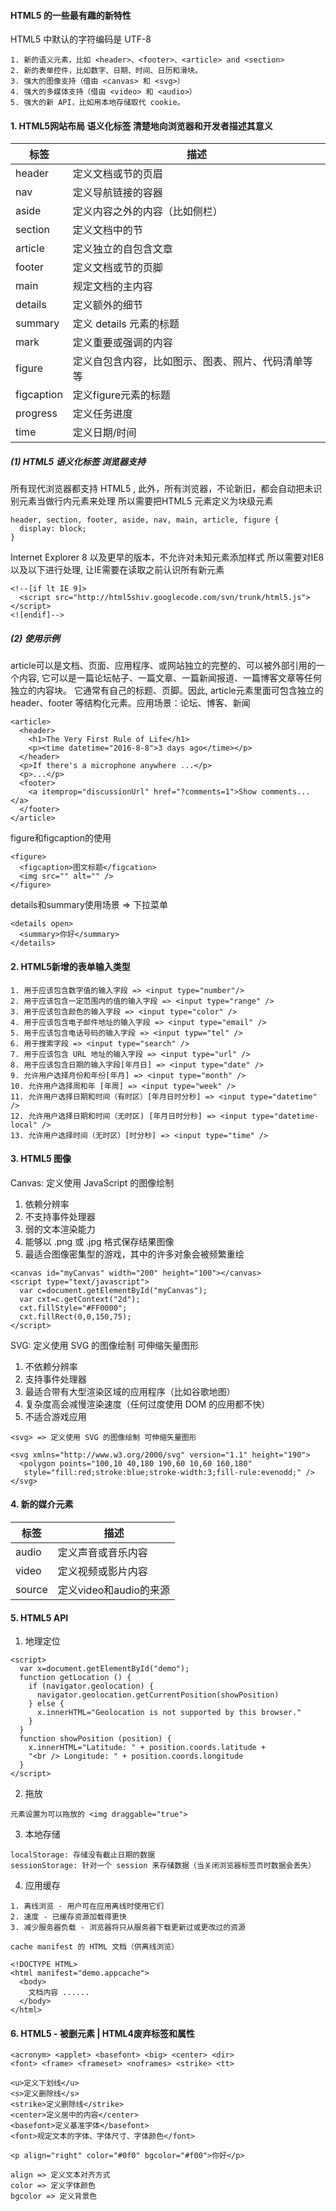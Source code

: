 #### HTML5 的一些最有趣的新特性

HTML5 中默认的字符编码是 UTF-8

```
1. 新的语义元素，比如 <header>、<footer>、<article> and <section>
2. 新的表单控件，比如数字、日期、时间、日历和滑块。
3. 强大的图像支持（借由 <canvas> 和 <svg>）
4. 强大的多媒体支持（借由 <video> 和 <audio>）
5. 强大的新 API，比如用本地存储取代 cookie。
```


#### 1. HTML5网站布局 语义化标签 清楚地向浏览器和开发者描述其意义

标签 | 描述
---|---
header | 定义文档或节的页眉
nav | 定义导航链接的容器
aside | 定义内容之外的内容（比如侧栏）
section | 定义文档中的节
article | 定义独立的自包含文章
footer | 定义文档或节的页脚
main | 规定文档的主内容
details | 定义额外的细节
summary | 定义 details 元素的标题
mark | 定义重要或强调的内容
figure | 定义自包含内容，比如图示、图表、照片、代码清单等等
figcaption | 定义figure元素的标题
progress | 定义任务进度
time | 定义日期/时间

##### (1) HTML5 语义化标签 浏览器支持

所有现代浏览器都支持 HTML5 ,  此外，所有浏览器，不论新旧，都会自动把未识别元素当做行内元素来处理
所以需要把HTML5 元素定义为块级元素

```
header, section, footer, aside, nav, main, article, figure {
  display: block; 
}
```

Internet Explorer 8 以及更早的版本，不允许对未知元素添加样式 所以需要对IE8以及以下进行处理, 让IE需要在读取之前认识所有新元素

```
<!--[if lt IE 9]>
  <script src="http://html5shiv.googlecode.com/svn/trunk/html5.js"></script>
<![endif]-->
```

##### (2) 使用示例 

article可以是文档、页面、应用程序、或网站独立的完整的、可以被外部引用的一个内容,
它可以是一篇论坛帖子、一篇文章、一篇新闻报道、一篇博客文章等任何独立的内容块。 
它通常有自己的标题、页脚。因此, article元素里面可包含独立的 header、footer 等结构化元素。应用场景：论坛、博客、新闻

```
<article>
  <header>
    <h1>The Very First Rule of Life</h1>
    <p><time datetime="2016-8-8">3 days ago</time></p>
  </header>
  <p>If there's a microphone anywhere ...</p>
  <p>...</p>
  <footer>
    <a itemprop="discussionUrl" href="?comments=1">Show comments...</a>
  </footer>
</article>
```

figure和figcaption的使用

```
<figure>
  <figcaption>图文标题</figcation>
  <img src="" alt="" />
</figure>
```

details和summary使用场景 => 下拉菜单

```
<details open>
  <summary>你好</summary>
</details>
```


#### 2. HTML5新增的表单输入类型

```
1. 用于应该包含数字值的输入字段 => <input type="number"/>
2. 用于应该包含一定范围内的值的输入字段 => <input type="range" />
3. 用于应该包含颜色的输入字段 => <input type="color" />
4. 用于应该包含电子邮件地址的输入字段 => <input type="email" />
5. 用于应该包含电话号码的输入字段 => <input typw="tel" />
6. 用于搜索字段 => <input type="search" />
7. 用于应该包含 URL 地址的输入字段 => <input type="url" />
8. 用于应该包含日期的输入字段[年月日] => <input type="date" />
9. 允许用户选择月份和年份[年月] => <input type="month" />
10. 允许用户选择周和年 [年周] => <input type="week" />
11. 允许用户选择日期和时间（有时区）[年月日时分秒] => <input type="datetime" />
12. 允许用户选择日期和时间（无时区) [年月日时分秒] => <input type="datetime-local" />
13. 允许用户选择时间（无时区）[时分秒] => <input type="time" />
```

#### 3. HTML5 图像

Canvas: 定义使用 JavaScript 的图像绘制
1. 依赖分辨率
2. 不支持事件处理器
3. 弱的文本渲染能力
4. 能够以 .png 或 .jpg 格式保存结果图像
5. 最适合图像密集型的游戏，其中的许多对象会被频繁重绘

```
<canvas id="myCanvas" width="200" height="100"></canvas>
<script type="text/javascript">
  var c=document.getElementById("myCanvas");
  var cxt=c.getContext("2d");
  cxt.fillStyle="#FF0000";
  cxt.fillRect(0,0,150,75);
</script>
```

SVG: 定义使用 SVG 的图像绘制 可伸缩矢量图形
1. 不依赖分辨率
2. 支持事件处理器
3. 最适合带有大型渲染区域的应用程序（比如谷歌地图）
4. 复杂度高会减慢渲染速度（任何过度使用 DOM 的应用都不快）
5. 不适合游戏应用

```
<svg> => 定义使用 SVG 的图像绘制 可伸缩矢量图形

<svg xmlns="http://www.w3.org/2000/svg" version="1.1" height="190">
  <polygon points="100,10 40,180 190,60 10,60 160,180"
   style="fill:red;stroke:blue;stroke-width:3;fill-rule:evenodd;" />
</svg>
```

#### 4. 新的媒介元素

标签 | 描述
---|---
audio | 定义声音或音乐内容
video | 定义视频或影片内容
source | 定义video和audio的来源


#### 5. HTML5 API

1. 地理定位

```
<script>
  var x=document.getElementById("demo");
  function getLocation () {
    if (navigator.geolocation) {
      navigator.geolocation.getCurrentPosition(showPosition)
    } else {
      x.innerHTML="Geolocation is not supported by this browser."
    }
  }
  function showPosition (position) {
    x.innerHTML="Latitude: " + position.coords.latitude +  
    "<br /> Longitude: " + position.coords.longitude
  }
</script>
```

2. 拖放

```
元素设置为可以拖放的 <img draggable="true"> 
```


3. 本地存储

```
localStorage: 存储没有截止日期的数据 
sessionStorage: 针对一个 session 来存储数据（当关闭浏览器标签页时数据会丢失）
```

4. 应用缓存

```
1. 离线浏览 - 用户可在应用离线时使用它们
2. 速度 - 已缓存资源加载得更快
3. 减少服务器负载 - 浏览器将只从服务器下载更新过或更改过的资源
```

```
cache manifest 的 HTML 文档（供离线浏览）

<!DOCTYPE HTML>
<html manifest="demo.appcache">
  <body>
    文档内容 ......
  </body>
</html>
```

#### 6. HTML5 - 被删元素 | HTML4废弃标签和属性

```
<acronym> <applet> <basefont> <big> <center> <dir>  
<font> <frame> <frameset> <noframes> <strike> <tt>
```

```
<u>定义下划线</u>
<s>定义删除线</s>
<strike>定义删除线</strike>
<center>定义居中的内容</center>
<basefont>定义基准字体</basefont>
<font>规定文本的字体、字体尺寸、字体颜色</font>
```

```
<p align="right" color="#0f0" bgcolor="#f00">你好</p>

align => 定义文本对齐方式
color => 定义字体颜色
bgcolor => 定义背景色
```

